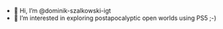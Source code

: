 - 👋 Hi, I’m @dominik-szalkowski-igt
- 👀 I’m interested in exploring postapocalyptic open worlds using PS5 ;-)
